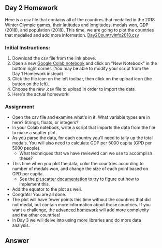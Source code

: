 ## Day 2 Homework

Here is a csv file that contains all of the countires that medalled in the 2018 Winter Olympic games, their latitudes and longitudes, medals won, GDP (2018), and population (2018). This time, we are going to plot the countries that medalled and add more information.
[Day2CountryInfo2018.csv](https://ucd-python-bootcamp.github.io/Bootcamp-2021/HW_files/Day2CountryInfo2018.csv) 

### Initial Instructions:
  1. Download the csv file from the link above. 
  2. Open a new [Google Colab notebook](https://colab.research.google.com/) and click on "New Notebook" in the bottom right corner. (You may be able to modify your script from the Day 1 Homework instead)
  3. Click the file icon on the left toolbar, then click on the upload icon (the button on the left).
  4. Choose the new .csv file to upload in order to import the data.
  5. Here's the actual homework!
  
### Assignment
  - Open the csv file and examine what's in it. What variable types are in here? Strings, floats, or integers? 
  - In your Colab notebook, write a script that imports the data from the file to make a scatter plot.
  - As you parse the data, for each country you'll need to tally up the total medals. You will also need to calculate GDP per 5000 capita (GPD per 5000 people).
    - What techniques that we have reviewed can we use to accomplish these?
  - This time when you plot the data, color the countries according to number of medals won, and change the size of each point based on GPD per capita.
    - See the [plt.scatter documentation](https://matplotlib.org/stable/api/_as_gen/matplotlib.pyplot.scatter.html) to try to figure out how to implement this.
  - Add the equator to the plot as well.
  - Congrats! You are all done.
  - The plot will have fewer points this time without the countires that did not medal, but contain more information about those countries. If you want a challenge, the [advanced homework](https://ucd-python-bootcamp.github.io/Bootcamp-2021//HW2_ADV) will add more complexity and the other countries!
  - In Day 3 we will delve into using more libraries and do more data analysis.
  
## Answer
